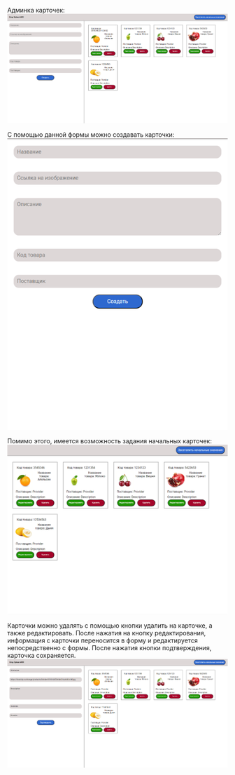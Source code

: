 Админка карточек:![img.png](img.png)

С помощью данной формы можно создавать карточки:![img_1.png](img_1.png)

Помимо этого, имеется возможность задания начальных карточек:![img_2.png](img_2.png)

Карточки можно удалять с помощью кнопки удалить на карточке, а также редактировать. После нажатия на кнопку редактирования, информация с карточки переносится в форму и редактируется непосредственно с формы. После нажатия кнопки подтверждения, карточка сохраняется.![img_3.png](img_3.png)
